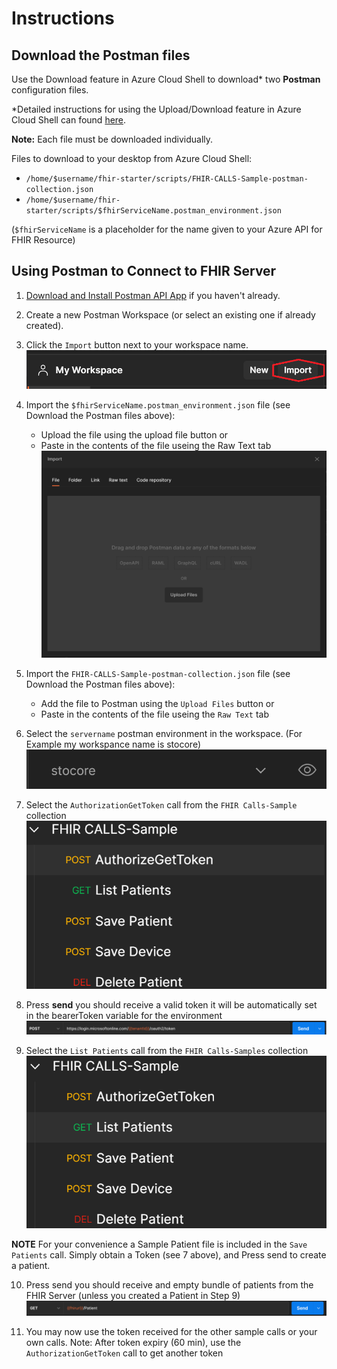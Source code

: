 # Instructions 

## Download the Postman files 
Use the Download feature in Azure Cloud Shell to download* two **Postman** configuration files.

\*Detailed instructions for using the Upload/Download feature in Azure Cloud Shell can found [here](https://docs.microsoft.com/en-us/azure/cloud-shell/using-the-shell-window#upload-and-download-files).


__Note:__ Each file must be downloaded individually. 

Files to download to your desktop from Azure Cloud Shell:
 - ```/home/$username/fhir-starter/scripts/FHIR-CALLS-Sample-postman-collection.json```
 - ```/home/$username/fhir-starter/scripts/$fhirServiceName.postman_environment.json``` 

(```$fhirServiceName``` is a placeholder for the name given to your Azure API for FHIR Resource)



## Using Postman to Connect to FHIR Server

1. [Download and Install Postman API App](https://www.postman.com/downloads/) if you haven't already.

2. Create a new Postman Workspace (or select an existing one if already created).

3. Click the ```Import``` button next to your workspace name. ![Import Postman](./images/postman1.png)

4. Import the ```$fhirServiceName.postman_environment.json``` file (see Download the Postman files above):
    + Upload the file using the upload file button or
    + Paste in the contents of the file useing the Raw Text tab
    ![Import Postman](./images/postman2.png)

5. Import the ```FHIR-CALLS-Sample-postman-collection.json``` file (see Download the Postman files above):
    + Add the file to Postman using the ```Upload Files``` button or
    + Paste in the contents of the file useing the ```Raw Text``` tab

6. Select the ```servername``` postman environment in the workspace. (For Example my workspance name is stocore)
   ![Import Postman](./images/postman3.png)

7. Select the ```AuthorizationGetToken``` call from the ```FHIR Calls-Sample``` collection
   ![Import Postman](./images/postman4.png)

8. Press __send__ you should receive a valid token it will be automatically set in the bearerToken variable for the environment
   ![Import Postman](./images/postman5.png)

9. Select the ```List Patients``` call from the ```FHIR Calls-Samples``` collection
   ![Import Postman](./images/postman6.png)

__NOTE__  For your convenience a Sample Patient file is included in the ```Save Patients``` call.  Simply obtain a Token (see 7 above), and Press send to create a patient. 

10. Press send you should receive and empty bundle of patients from the FHIR Server (unless you created a Patient in Step 9)
   ![Import Postman](./images/postman7.png)

11. You may now use the token received for the other sample calls or your own calls.  Note: After token expiry (60 min), use the ```AuthorizationGetToken``` call to get another token

